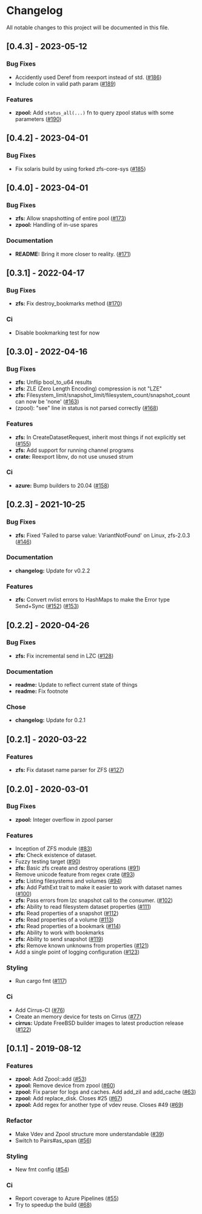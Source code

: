 # Changelog

All notable changes to this project will be documented in this file.

## [0.4.3] - 2023-05-12

### Bug Fixes

- Accidently used Deref from reexport instead of std. ([#186](https://github.com/ZeroAssumptions/aide-de-camp/issues/186))
- Include colon in valid path param ([#189](https://github.com/ZeroAssumptions/aide-de-camp/issues/189))

### Features

- **zpool:** Add `status_all(...)` fn to query zpool status with some parameters ([#190](https://github.com/ZeroAssumptions/aide-de-camp/issues/190))

## [0.4.2] - 2023-04-01

### Bug Fixes

- Fix solaris build by using forked zfs-core-sys ([#185](https://github.com/ZeroAssumptions/aide-de-camp/issues/185))

## [0.4.0] - 2023-04-01

### Bug Fixes

- **zfs:** Allow snapshotting of entire pool ([#173](https://github.com/ZeroAssumptions/aide-de-camp/issues/173))
- **zpool:** Handling of in-use spares

### Documentation

- **README:** Bring it more closer to reality. ([#171](https://github.com/ZeroAssumptions/aide-de-camp/issues/171))

## [0.3.1] - 2022-04-17

### Bug Fixes

- **zfs:** Fix destroy_bookmarks method ([#170](https://github.com/ZeroAssumptions/aide-de-camp/issues/170))

### Ci

- Disable bookmarking test for now

## [0.3.0] - 2022-04-16

### Bug Fixes

- **zfs:** Unflip bool_to_u64 results
- **zfs:** ZLE (Zero Length Encoding) compression is not "LZE"
- **zfs:** Filesystem_limit/snapshot_limit/filesystem_count/snapshot_count can now be 'none' ([#163](https://github.com/ZeroAssumptions/aide-de-camp/issues/163))
- (zpool): "see" line in status is not parsed correctly  ([#168](https://github.com/ZeroAssumptions/aide-de-camp/issues/168))

### Features

- **zfs:** In CreateDatasetRequest, inherit most things if not explicitly set ([#155](https://github.com/ZeroAssumptions/aide-de-camp/issues/155))
- **zfs:** Add support for running channel programs
- **crate:** Reexport libnv, do not use unused strum

### Ci

- **azure:** Bump builders to 20.04 ([#158](https://github.com/ZeroAssumptions/aide-de-camp/issues/158))

## [0.2.3] - 2021-10-25

### Bug Fixes

- **zfs:** Fixed 'Failed to parse value: VariantNotFound' on Linux, zfs-2.0.3 ([#146](https://github.com/ZeroAssumptions/aide-de-camp/issues/146))

### Documentation

- **changelog:** Update for v0.2.2

### Features

- **zfs:** Convert nvlist errors to HashMaps to make the Error type Send+Sync ([#152](https://github.com/ZeroAssumptions/aide-de-camp/issues/152)) ([#153](https://github.com/ZeroAssumptions/aide-de-camp/issues/153))

## [0.2.2] - 2020-04-26

### Bug Fixes

- **zfs:** Fix incremental send in LZC ([#128](https://github.com/ZeroAssumptions/aide-de-camp/issues/128))

### Documentation

- **readme:** Update to reflect current state of things
- **readme:** Fix footnote

### Chose

- **changelog:** Update for 0.2.1

## [0.2.1] - 2020-03-22

### Features

- **zfs:** Fix dataset name parser for ZFS ([#127](https://github.com/ZeroAssumptions/aide-de-camp/issues/127))

## [0.2.0] - 2020-03-01

### Bug Fixes

- **zpool:** Integer overflow in zpool parser

### Features

- Inception of ZFS module ([#83](https://github.com/ZeroAssumptions/aide-de-camp/issues/83))
- **zfs:** Check existence of dataset.
- Fuzzy testing target ([#90](https://github.com/ZeroAssumptions/aide-de-camp/issues/90))
- **zfs:** Basic zfs create and destroy operations ([#91](https://github.com/ZeroAssumptions/aide-de-camp/issues/91))
- Remove unicode feature from regex crate ([#93](https://github.com/ZeroAssumptions/aide-de-camp/issues/93))
- **zfs:** Listing filesystems and volumes ([#94](https://github.com/ZeroAssumptions/aide-de-camp/issues/94))
- **zfs:** Add PathExt trait to make it easier to work with dataset names ([#100](https://github.com/ZeroAssumptions/aide-de-camp/issues/100))
- **zfs:** Pass errors from lzc snapshot call to the consumer. ([#102](https://github.com/ZeroAssumptions/aide-de-camp/issues/102))
- **zfs:** Ability to read filesystem dataset properties ([#111](https://github.com/ZeroAssumptions/aide-de-camp/issues/111))
- **zfs:** Read properties of a snapshot ([#112](https://github.com/ZeroAssumptions/aide-de-camp/issues/112))
- **zfs:** Read properties of a volume ([#113](https://github.com/ZeroAssumptions/aide-de-camp/issues/113))
- **zfs:** Read properties of a bookmark ([#114](https://github.com/ZeroAssumptions/aide-de-camp/issues/114))
- **zfs:** Ability to work with bookmarks
- **zfs:** Ability to send snapshot ([#119](https://github.com/ZeroAssumptions/aide-de-camp/issues/119))
- **zfs:** Remove known unknowns from properties ([#121](https://github.com/ZeroAssumptions/aide-de-camp/issues/121))
- Add a single point of logging configuration ([#123](https://github.com/ZeroAssumptions/aide-de-camp/issues/123))

### Styling

- Run cargo fmt ([#117](https://github.com/ZeroAssumptions/aide-de-camp/issues/117))

### Ci

- Add Cirrus-CI ([#76](https://github.com/ZeroAssumptions/aide-de-camp/issues/76))
- Create an memory device for tests on Cirrus ([#77](https://github.com/ZeroAssumptions/aide-de-camp/issues/77))
- **cirrus:** Update FreeBSD builder images to latest production release ([#122](https://github.com/ZeroAssumptions/aide-de-camp/issues/122))

## [0.1.1] - 2019-08-12

### Features

- **zpool:** Add Zpool::add ([#53](https://github.com/ZeroAssumptions/aide-de-camp/issues/53))
- **zpool:** Remove device from zpool ([#60](https://github.com/ZeroAssumptions/aide-de-camp/issues/60))
- **zpool:** Fix parser for logs and caches. Add add_zil and add_cache ([#63](https://github.com/ZeroAssumptions/aide-de-camp/issues/63))
- **zpool:** Add replace_disk. Closes #25 ([#67](https://github.com/ZeroAssumptions/aide-de-camp/issues/67))
- **zpool:** Add regex for another type of vdev reuse. Closes #49 ([#69](https://github.com/ZeroAssumptions/aide-de-camp/issues/69))

### Refactor

- Make Vdev and Zpool structure more understandable ([#39](https://github.com/ZeroAssumptions/aide-de-camp/issues/39))
- Switch to Pairs#as_span ([#56](https://github.com/ZeroAssumptions/aide-de-camp/issues/56))

### Styling

- New fmt config ([#54](https://github.com/ZeroAssumptions/aide-de-camp/issues/54))

### Ci

- Report coverage to Azure Pipelines ([#55](https://github.com/ZeroAssumptions/aide-de-camp/issues/55))
- Try to speedup the build ([#68](https://github.com/ZeroAssumptions/aide-de-camp/issues/68))

<!-- generated by git-cliff -->
